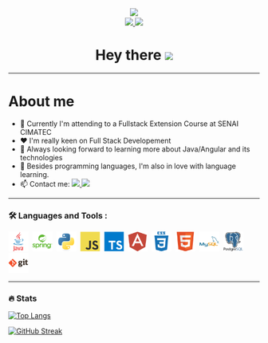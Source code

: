 <div id="header" align="center">
	<img src="https://media.giphy.com/media/xT1R9LqBXRHayhQneg/giphy-downsized-large.gif" width="300px">
	
<div id="badges" align="center">
	<a target="_blank" href="https://www.linkedin.com/in/joao-vitor-fo1998/">
  <img src="https://img.shields.io/badge/LinkedIn-blue?logo=Linkedin&logoColor=white&style=for-the-badge">
 </a>
	<a href="mailto:joaovitorf1998oliveira@gmail.com" target="_blank">
  <img src="https://img.shields.io/badge/Gmail-red?logo=Gmail&logoColor=white&style=for-the-badge">
 </a>
</div>
<h1>
  Hey there
  <img src="https://media.giphy.com/media/hvRJCLFzcasrR4ia7z/giphy.gif" width="30px"/>
</h1>	
</div>

---

<div id="about-me">
	<h1>About me</h1>
</div>

- :book: Currently I'm attending to a Fullstack Extension Course at SENAI CIMATEC 
- :heart: I'm really keen on Full Stack Developement
- :seedling: Always looking forward to learning more about Java/Angular and its technologies
- :dash: Besides programming languages, I'm also in love with language learning.
- :mailbox: Contact me: <a target="_blank" href="https://www.linkedin.com/in/joao-vitor-fo1998/">
  <img src="https://img.shields.io/badge/LinkedIn-blue?logo=Linkedin&logoColor=white">
 </a> <a target="_blank" href="mailto:joaovitorf1998oliveira@gmail.com">
  <img src="https://img.shields.io/badge/Gmail-red?logo=Gmail&logoColor=white">
 </a>

---

### :hammer_and_wrench: Languages and Tools :
<div>
 <!--Java-->
 <img src="https://github.com/devicons/devicon/blob/master/icons/java/java-original-wordmark.svg" title="Java" alt="Java" width="40" height="40"/>&nbsp;
 <!-- Spring -->
 <img src="https://github.com/devicons/devicon/blob/master/icons/spring/spring-original-wordmark.svg" title="Spring" alt="Spring" width="40" height="40"/>&nbsp;
 <!--Python-->
 <img src="https://github.com/devicons/devicon/blob/master/icons/python/python-original.svg" title="Python" alt="Python" width="40" height="40"/>&nbsp; 
 <!--JavaScript-->
 <img src="https://github.com/devicons/devicon/blob/master/icons/javascript/javascript-original.svg" title="JavaScript" alt="JavaScript" width="40" height="40"/>&nbsp;
 <!--Typescript-->
 <img src="https://github.com/devicons/devicon/blob/master/icons/typescript/typescript-original.svg" title="Typescript" alt="Typescript" width="40" height="40"/>&nbsp;
 <!--Angular-->
 <img src="https://github.com/devicons/devicon/blob/master/icons/angularjs/angularjs-plain.svg" title="Angular" alt="Angular" width="40" height="40"/>&nbsp;
 <!--CSS-->
 <img src="https://github.com/devicons/devicon/blob/master/icons/css3/css3-plain-wordmark.svg"  title="CSS3" alt="CSS" width="40" height="40"/>&nbsp;
 <!--HTML-->
 <img src="https://github.com/devicons/devicon/blob/master/icons/html5/html5-original.svg" title="HTML5" alt="HTML" width="40" height="40"/>&nbsp;
 <!--MySQL--> 
 <img src="https://github.com/devicons/devicon/blob/master/icons/mysql/mysql-original-wordmark.svg" title="MySQL"  alt="MySQL" width="40" height="40"/>&nbsp;
 <!--PostgreSQL-->
 <img src="https://github.com/devicons/devicon/blob/master/icons/postgresql/postgresql-original-wordmark.svg" title="PostgreSQL"  alt="PostgreSQL" width="40" height="40"/>&nbsp;
 <!--Git-->
 <img src="https://github.com/devicons/devicon/blob/master/icons/git/git-original-wordmark.svg" title="Git" alt="Git" width="40" height="40"/>&nbsp;
 </div>

---

### :fire: Stats
[![Top Langs](https://github-readme-stats.vercel.app/api/top-langs/?username=Joaovitor1998&layout=compact&theme=vision-friendly-dark)](https://github.com/Joaovitor1998/github-readme-stats)

[![GitHub Streak](http://github-readme-streak-stats.herokuapp.com?user=Joaovitor1998&theme=dark&date_format=M%20j%5B%2C%20Y%5D)](https://git.io/streak-stats)
